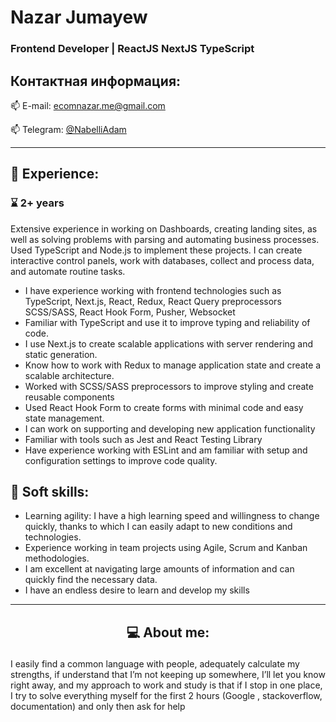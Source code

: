 # Nazar Jumayew
### Frontend Developer | ReactJS NextJS TypeScript

## Контактная информация:
<p style="text-align: start">
   📫 E-mail: <a href='mailto:ecomnazar.me@gmail.com'>ecomnazar.me@gmail.com</a>
</p>
<p style="text-align: start">
   📫 Telegram: <a href='https://t.me/NabelliAdam'>@NabelliAdam</a>
</p>

***

## 💼 Experience:

### ⌛ 2+ years

Extensive experience in working on Dashboards, creating landing sites, as well as solving problems with parsing and automating business processes. Used TypeScript and Node.js to implement these projects. I can create interactive control panels, work with databases, collect and process data, and automate routine tasks.

- I have experience working with frontend technologies such as TypeScript, Next.js, React, Redux, React Query preprocessors
  SCSS/SASS, React Hook Form, Pusher, Websocket
- Familiar with TypeScript and use it to improve typing and reliability of code.
- I use Next.js to create scalable applications with server rendering and static generation.
- Know how to work with Redux to manage application state and create a scalable architecture.
- Worked with SCSS/SASS preprocessors to improve styling and create reusable components
- Used React Hook Form to create forms with minimal code and easy state management.
- I can work on supporting and developing new application functionality
- Familiar with tools such as Jest and React Testing Library
- Have experience working with ESLint and am familiar with setup and configuration settings to improve code quality.

## 🤝 Soft skills:

* Learning agility: I have a high learning speed and willingness to change quickly,
  thanks to which I can easily adapt to new conditions and technologies.
* Experience working in team projects using Agile, Scrum and Kanban methodologies.
* I am excellent at navigating large amounts of information and can quickly find the necessary data.
* I have an endless desire to learn and develop my skills

***

## <p align="center"> 💻 About me:</p>

<p>
I easily find a common language with people, adequately calculate my strengths, if understand that I’m not keeping up somewhere, I’ll let you know right away, and my approach to work and study is that if I stop in one place, I try to solve everything myself for the first 2 hours (Google , stackoverflow, documentation) and only then ask for help
</p>
